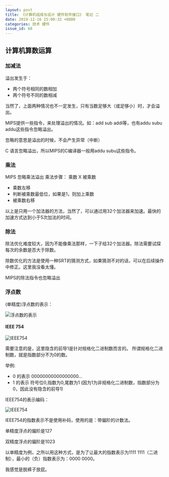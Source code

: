 ```yaml
---
layout: post
title: 《计算机组成与设计 硬件软件接口》 笔记 二
date: 2019-12-16 15:00:32 +0800
categories: 技术 硬件
issue_id: 68
---
```


## 计算机算数运算

### 加减法
 
溢出发生于：
- 两个符号相同的数相加
- 两个符号不同的数相减

当然了，上面两种情况也不一定发生，只有当数足够大（或足够小）时，才会溢出。

MIPS提供一些指令，来处理溢出的情况。如：add sub addi等，也有addu subu addu这些指令忽略溢出。

忽略的意思是溢出的时候，不会产生异常（中断）

C 语言忽略溢出，所以MIPS的C编译器一般用addu subu这些指令。

### 乘法

MIPS 忽略乘法溢出
乘法步骤：  乘数 X  被乘数
- 乘数左移
- 判断被乘数最低位，如果是1，则加上乘数
- 被乘数右移

以上是只用一个加法器的方法，当然了，可以通过用32个加法器来加速。最快的加速方式达到小于5次加法的时间。

### 除法

除法优化难度较大，因为不能像乘法那样，一下子给32个加法器。除法需要试探每次的余数是否大于除数。

除数优化的方法是使用一种SRT的猜测方式，如果猜测不对的话，可以在后续操作中修正。这里我没看太懂。

MIPS的除法指令也忽略溢出

### 浮点数
(单精度)浮点数的表示：

![浮点数的表示][1]

#### IEEE 754
![IEEE754][2]

需要注意的是，这里隐含的前导1是针对规格化二进制数而言的。
所谓规格化二进制数，就是指数部分不为0的数。

举例:
- 0 的表示 00000000000000000...
- 1 的表示 符号位0,指数为0,尾数为1 (因为1为非规格化二进制数，指数部分为0，因此没有隐含的前导1)

IEEE754的表示编码：

![IEEE754][3]

IEEE754的指数表示不是使用补码，使用的是：带偏阶的计数法。

单精度浮点的偏阶是127

双精度浮点的偏阶是1023

以单精度为例，之所以用这种方式，是为了让最大的指数表示为1111 1111（二进制），最小的（负）指数表示为：0000 0000。

我感觉是脱裤子放屁。

[1]: https://raw.githubusercontent.com/Ncerzzk/MyBlog/master/img/mips_float.png

[2]: https://raw.githubusercontent.com/Ncerzzk/MyBlog/master/img/mips_ieee754.png
[3]: https://raw.githubusercontent.com/Ncerzzk/MyBlog/master/img/mips_ieee754_2.png